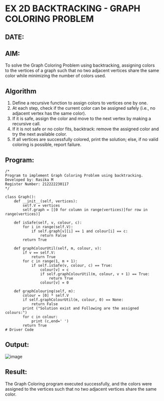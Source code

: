 # EX 2D BACKTRACKING - GRAPH COLORING PROBLEM
## DATE:
## AIM:
To solve the Graph Coloring Problem using backtracking, assigning colors to the vertices of a graph such that no two adjacent vertices share the same color while minimizing the number of colors used.
## Algorithm
1.  Define a recursive function to assign colors to vertices one by one.
2.  At each step, check if the current color can be assigned safely (i.e., no adjacent vertex has the same color).
3.  If it is safe, assign the color and move to the next vertex by making a recursive call.
4.  If it is not safe or no color fits, backtrack: remove the assigned color and try the next available color.
5.  If all vertices are successfully colored, print the solution; else, if no valid coloring is possible, report failure.  

## Program:
```
/*
Program to implement Graph Coloring Problem using backtracking.
Developed by: Rasika M
Register Number: 212222230117
*/
```
```
class Graph():
    def __init__(self, vertices):
        self.V = vertices
        self.graph = [[0 for column in range(vertices)]for row in range(vertices)]
 
    def isSafe(self, v, colour, c):
        for i in range(self.V):
            if self.graph[v][i] == 1 and colour[i] == c:
                return False
        return True

    def graphColourUtil(self, m, colour, v):
        if v == self.V:
            return True
        for c in range(1, m + 1):
            if self.isSafe(v, colour, c) == True:
                colour[v] = c
                if self.graphColourUtil(m, colour, v + 1) == True:
                    return True
                colour[v] = 0

    def graphColouring(self, m):
        colour = [0] * self.V
        if self.graphColourUtil(m, colour, 0) == None:
            return False
        print ("Solution exist and Following are the assigned colours:")
        for c in colour:
            print (c,end=' ')
        return True
# Driver Code
```
## Output:
![image](https://github.com/user-attachments/assets/7d760797-89fd-4dfd-8c75-d6049b2d82b8)

## Result:
The Graph Coloring program executed successfully, and the colors were assigned to the vertices such that no two adjacent vertices share the same color.
